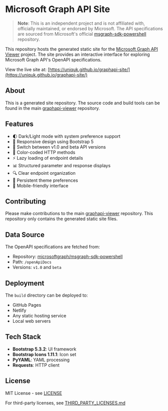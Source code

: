 # Microsoft Graph API Site

> **Note**: This is an independent project and is not affiliated with, officially maintained, or endorsed by Microsoft. The API specifications are sourced from Microsoft's official [msgraph-sdk-powershell](https://github.com/microsoftgraph/msgraph-sdk-powershell/) repository.

This repository hosts the generated static site for the [Microsoft Graph API Viewer](https://github.com/uniQuk/GraphAPI-Viewer) project. The site provides an interactive interface for exploring Microsoft Graph API's OpenAPI specifications.

View the live site at: [https://uniquk.github.io/graphapi-site/](https://uniquk.github.io/graphapi-site/)

## About

This is a generated site repository. The source code and build tools can be found in the main [graphapi-viewer](https://github.com/uniQuk/GraphAPI-Viewer) repository.

## Features

- 🌓 Dark/Light mode with system preference support
- 📱 Responsive design using Bootstrap 5
- 🔄 Switch between v1.0 and beta API versions
- 🎨 Color-coded HTTP methods
- ⚡ Lazy loading of endpoint details
- 📊 Structured parameter and response displays
- 🔍 Clear endpoint organization
- 💾 Persistent theme preferences
- 📱 Mobile-friendly interface

## Contributing

Please make contributions to the main [graphapi-viewer](https://github.com/microsoftgraph/graphapi-viewer) repository. This repository only contains the generated static site files.

## Data Source

The OpenAPI specifications are fetched from:
- Repository: [microsoftgraph/msgraph-sdk-powershell](https://github.com/microsoftgraph/msgraph-sdk-powershell)
- Path: `/openApiDocs`
- Versions: `v1.0` and `beta`

## Deployment

The `build` directory can be deployed to:
- GitHub Pages
- Netlify
- Any static hosting service
- Local web servers

## Tech Stack

- **Bootstrap 5.3.2**: UI framework
- **Bootstrap Icons 1.11.1**: Icon set
- **PyYAML**: YAML processing
- **Requests**: HTTP client

## License

MIT License - see [LICENSE](LICENSE)

For third-party licenses, see [THIRD_PARTY_LICENSES.md](THIRD_PARTY_LICENSES.md)